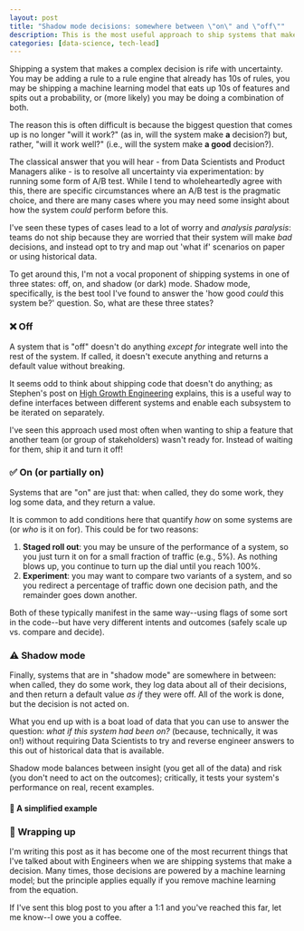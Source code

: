 ```yaml
---
layout: post
title: "Shadow mode decisions: somewhere between \"on\" and \"off\""
description: This is the most useful approach to ship systems that make important decisions with high uncertainty
categories: [data-science, tech-lead]
---
```


Shipping a system that makes a complex decision is rife with uncertainty. You may be adding a rule to a rule engine that already has 10s of rules, you may be shipping a machine learning model that eats up 10s of features and spits out a probability, or (more likely) you may be doing a combination of both.

The reason this is often difficult is because the biggest question that comes up is no longer "will it work?" (as in, will the system make **a** decision?) but, rather, "will it work well?" (i.e., will the system make **a good** decision?).

The classical answer that you will hear - from Data Scientists and Product Managers alike - is to resolve all uncertainty via experimentation: by running some form of A/B test. While I tend to wholeheartedly agree with this, there are specific circumstances where an A/B test is the pragmatic choice, and there are many cases where you may need some insight about how the system _could_ perform before this.

I've seen these types of cases lead to a lot of worry and _analysis paralysis_: teams do not ship because they are worried that their system will make _bad_ decisions, and instead opt to try and map out 'what if' scenarios on paper or using historical data.

To get around this, I'm not a vocal proponent of shipping systems in one of three states: off, on, and shadow (or dark) mode. Shadow mode, specifically, is the best tool I've found to answer the 'how good _could_ this system be?' question. So, what are these three states?

### ❌ Off

A system that is "off" doesn't do anything _except for_ integrate well into the rest of the system. If called, it doesn't execute anything and returns a default value without breaking.

It seems odd to think about shipping code that doesn't do anything; as Stephen's post on [High Growth Engineering](https://highgrowthengineering.substack.com/p/writing-maintainable-code-at-speed) explains, this is a useful way to define interfaces between different systems and enable each subsystem to be iterated on separately.

I've seen this approach used most often when wanting to ship a feature that another team (or group of stakeholders) wasn't ready for. Instead of waiting for them, ship it and turn it off!

### ✅ On (or partially on)

Systems that are "on" are just that: when called, they do some work, they log some data, and they return a value.

It is common to add conditions here that quantify _how_ on some systems are (or _who_ is it on for). This could be for two reasons:

1. **Staged roll out**: you may be unsure of the performance of a system, so you just turn it on for a small fraction of traffic (e.g., 5%). As nothing blows up, you continue to turn up the dial until you reach 100%.
2. **Experiment**: you may want to compare two variants of a system, and so you redirect a percentage of traffic down one decision path, and the remainder goes down another. 

Both of these typically manifest in the same way--using flags of some sort in the code--but have very different intents and outcomes (safely scale up vs. compare and decide).

### ⚠️ Shadow mode

Finally, systems that are in "shadow mode" are somewhere in between: when called, they do some work, they log data about all of their decisions, and then return a default value _as if_ they were off. All of the work is done, but the decision is not acted on.

What you end up with is a boat load of data that you can use to answer the question: _what if this system had been on?_ (because, technically, it was on!) without requiring Data Scientists to try and reverse engineer answers to this out of historical data that is available.

Shadow mode balances between insight (you get all of the data) and risk (you don't need to act on the outcomes); critically, it tests your system's performance on real, recent examples.

#### 🤖 A simplified example



### 💭 Wrapping up

I'm writing this post as it has become one of the most recurrent things that I've talked about with Engineers when we are shipping systems that make a decision. Many times, those decisions are powered by a machine learning model; but the principle applies equally if you remove machine learning from the equation.

If I've sent this blog post to you after a 1:1 and you've reached this far, let me know--I owe you a coffee.

